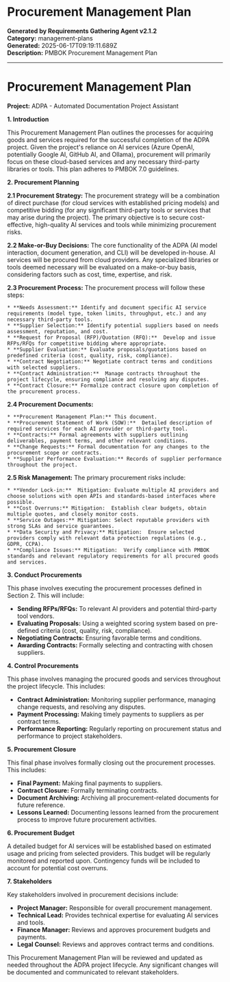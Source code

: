 # Procurement Management Plan

**Generated by Requirements Gathering Agent v2.1.2**  
**Category:** management-plans  
**Generated:** 2025-06-17T09:19:11.689Z  
**Description:** PMBOK Procurement Management Plan

---

# Procurement Management Plan

**Project:** ADPA - Automated Documentation Project Assistant

**1. Introduction**

This Procurement Management Plan outlines the processes for acquiring goods and services required for the successful completion of the ADPA project.  Given the project's reliance on AI services (Azure OpenAI, potentially Google AI, GitHub AI, and Ollama), procurement will primarily focus on these cloud-based services and any necessary third-party libraries or tools.  This plan adheres to PMBOK 7.0 guidelines.

**2. Procurement Planning**

**2.1 Procurement Strategy:**  The procurement strategy will be a combination of direct purchase (for cloud services with established pricing models) and competitive bidding (for any significant third-party tools or services that may arise during the project).  The primary objective is to secure cost-effective, high-quality AI services and tools while minimizing procurement risks.

**2.2 Make-or-Buy Decisions:**  The core functionality of the ADPA (AI model interaction, document generation, and CLI) will be developed in-house.  AI services will be procured from cloud providers.  Any specialized libraries or tools deemed necessary will be evaluated on a make-or-buy basis, considering factors such as cost, time, expertise, and risk.

**2.3 Procurement Process:**  The procurement process will follow these steps:

    * **Needs Assessment:** Identify and document specific AI service requirements (model type, token limits, throughput, etc.) and any necessary third-party tools.
    * **Supplier Selection:** Identify potential suppliers based on needs assessment, reputation, and cost.
    * **Request for Proposal (RFP)/Quotation (RFQ):**  Develop and issue RFPs/RFQs for competitive bidding where appropriate.
    * **Supplier Evaluation:** Evaluate proposals/quotations based on predefined criteria (cost, quality, risk, compliance).
    * **Contract Negotiation:** Negotiate contract terms and conditions with selected suppliers.
    * **Contract Administration:**  Manage contracts throughout the project lifecycle, ensuring compliance and resolving any disputes.
    * **Contract Closure:** Formalize contract closure upon completion of the procurement process.

**2.4 Procurement Documents:**

    * **Procurement Management Plan:** This document.
    * **Procurement Statement of Work (SOW):**  Detailed description of required services for each AI provider or third-party tool.
    * **Contracts:** Formal agreements with suppliers outlining deliverables, payment terms, and other relevant conditions.
    * **Change Requests:** Formal documentation for any changes to the procurement scope or contracts.
    * **Supplier Performance Evaluation:** Records of supplier performance throughout the project.

**2.5 Risk Management:**  The primary procurement risks include:

    * **Vendor Lock-in:**  Mitigation: Evaluate multiple AI providers and choose solutions with open APIs and standards-based interfaces where possible.
    * **Cost Overruns:** Mitigation:  Establish clear budgets, obtain multiple quotes, and closely monitor costs.
    * **Service Outages:** Mitigation: Select reputable providers with strong SLAs and service guarantees.
    * **Data Security and Privacy:** Mitigation:  Ensure selected providers comply with relevant data protection regulations (e.g., GDPR, CCPA).
    * **Compliance Issues:** Mitigation:  Verify compliance with PMBOK standards and relevant regulatory requirements for all procured goods and services.


**3. Conduct Procurements**

This phase involves executing the procurement processes defined in Section 2.  This will include:

* **Sending RFPs/RFQs:** To relevant AI providers and potential third-party tool vendors.
* **Evaluating Proposals:**  Using a weighted scoring system based on pre-defined criteria (cost, quality, risk, compliance).
* **Negotiating Contracts:**  Ensuring favorable terms and conditions.
* **Awarding Contracts:**  Formally selecting and contracting with chosen suppliers.


**4. Control Procurements**

This phase involves managing the procured goods and services throughout the project lifecycle. This includes:

* **Contract Administration:**  Monitoring supplier performance, managing change requests, and resolving any disputes.
* **Payment Processing:**  Making timely payments to suppliers as per contract terms.
* **Performance Reporting:**  Regularly reporting on procurement status and performance to project stakeholders.

**5. Procurement Closure**

This final phase involves formally closing out the procurement processes.  This includes:

* **Final Payment:**  Making final payments to suppliers.
* **Contract Closure:**  Formally terminating contracts.
* **Document Archiving:**  Archiving all procurement-related documents for future reference.
* **Lessons Learned:**  Documenting lessons learned from the procurement process to improve future procurement activities.


**6. Procurement Budget**

A detailed budget for AI services will be established based on estimated usage and pricing from selected providers.  This budget will be regularly monitored and reported upon.  Contingency funds will be included to account for potential cost overruns.


**7.  Stakeholders**

Key stakeholders involved in procurement decisions include:

* **Project Manager:** Responsible for overall procurement management.
* **Technical Lead:**  Provides technical expertise for evaluating AI services and tools.
* **Finance Manager:**  Reviews and approves procurement budgets and payments.
* **Legal Counsel:**  Reviews and approves contract terms and conditions.


This Procurement Management Plan will be reviewed and updated as needed throughout the ADPA project lifecycle.  Any significant changes will be documented and communicated to relevant stakeholders.
